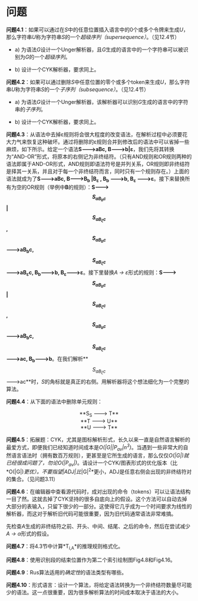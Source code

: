 # 问题

**问题4.1**：如果可以通过在*S*中的任意位置插入语言中的0个或多个令牌来生成*U*，那么字符串*U*称为字符串*S*的一个*超级序列（supersequence）*。（见12.4节）

- a) 为语法*G*设计一个Unger解析器，且*G*生成的语言中的一个字符串可以被识别为*G*的一个*超级序列*。

- b) 设计一个CYK解析器，要求同上。

**问题4.2**：如果可以通过删除*S*中任意位置的零个或多个token来生成*U*，那么字符串*U*称为字符串*S*的一个*子序列（subsequence）*。（见12.4节）

- a) 为语法*G*设计一个Unger解析器，该解析器可以识别*G*生成的语言中的字符串的*子序列*。

- b) 设计一个CYK解析器，要求同上。

**问题4.3**：从语法中去掉ε规则将会很大程度的改变语法，在解析过程中必须要花大力气来恢复这种破坏。通过将删除的ε规则合并到修改后的语法中可以省掉一些麻烦，如下所示。给定一个语法**S--->aBc, B--->b|ε**，我们先将其转换为“AND-OR”形式，将原本的右侧记为非终结符。（只有AND规则和OR规则两种的语法即属于AND-OR形式，AND规则即语法符号是并列关系，OR规则即非终结符是择其一关系，并且对于每一个非终结符而言，同时只有一个规则存在。）上面的语法就成为了**S--->aBc, B--->B<sub>b</sub> |B<sub>ε</sub> , B<sub>b</sub> --->b, B<sub>ε</sub> --->ε**。接下来替换所有为空的OR规则（举例中**B**的规则）：**S--->$$S_{aB_{b}c}$$|$$S_{aB_{\xi }c}$$, $$S_{aB_{b}c}$$--->aB<sub>b</sub>c, $$S_{aB_{\xi }c}$$--->aB<sub>ε</sub>c, B<sub>b</sub>--->b, B<sub>ε</sub>--->ε**。接下里替换*A → ε*形式的规则：**S--->$$S_{aB_{b}c}$$|$$S_{aB_{\xi }c}$$, $$S_{aB_{b}c}$$--->aB<sub>b</sub>c, $$S_{aB_{\xi }c}$$--->ac, B<sub>b</sub>--->b**。在我们解析**$$S_{aB_{\xi }c}$$--->ac**时，*S*的角标就是真正的右侧。用解析器将这个想法细化为一个完整的算法。

**问题4.4**：从下面的语法中删除单元规则：

<center>**S<sub>S</sub> ---> T**</center>

<center>**T ---> U**</center>

<center>**U ---> T**</center>

**问题4.5**：拓展题：CYK，尤其是图标解析形式，长久以来一直是自然语言解析的最爱方式，即便我们已经知道时间成本是*O(|G||P<sub>av</sub>|n<sup>3</sup>)*。当遇到一些非常大的自然语言语法时（拥有数百万规则），更甚至是它所生成的语言，那么仅仅*O(|G|)*就已经很成问题了，勿论*O(|P<sub>av</sub>|)*。请设计一个CYK/图表形式的优化版本（比*O(|G|)*更优）。不要指望|ADJ|比*|G|<sup>2</sup>*更小，ADJ是任意右侧会出现的非终结符对的集合。（见问题3.11）

**问题4.6**：在编辑器中查看源代码时，成对出现的命令（tokens）可以让语法结构一目了然。这就去掉了CYK坚持的很多自底向上的假设。这个方法可以自动去掉大部分的表输入，只留下很少的一部分。这使得它几乎成为一个时间要求为线性的解析器，而这对于解析旧代码可能很重要，因为旧代码通常语法非常难搞。

先检查*A*生成的非终结符之前、开头、中间、结尾、之后的命令，然后在尝试减少*A → α*形式的假设。

**问题4.7**：将4.3节中计算*T<sub>i,A</sub>*的推理规则格式化。

**问题4.8**：使用识别段的结束位置作为第二个索引绘制图Fig4.8和Fig4.16。

**问题4.9**：Rus算法适用的*确定性*的语法类型有哪些。

**问题4.10**：形式语言：设计一个算法，将给定语法转换为一个非终结符数量尽可能少的语法。这一点很重要，因为很多解析算法的时间成本取决于语法的大小。